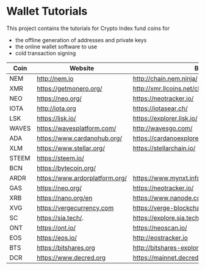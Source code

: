 #  Wallet Tutorials

This project contains the tutorials for Crypto Index fund coins for

* the offline generation of addresses and private keys
* the online wallet software to use
* cold transaction signing



| Coin  | Website                        | Block Explorer                           | Tutorial       |
| ----- | ------------------------------ | ---------------------------------------- | -------------- |
| NEM   | <http://nem.io>                | <http://chain.nem.ninja/>                | [here](/NEM)   |
| XMR   | <https://getmonero.org/>       | <http://xmr.llcoins.net/checktx.html>    | [here](/XMR)   |
| NEO   | <https://neo.org/>             | <https://neotracker.io/>                 | [here](/NEO)   |
| IOTA  | <http://iota.org>              | <https://iotasear.ch/>                   | [here](/IOTA)  |
| LSK   | <https://lisk.io/>             | <https://explorer.lisk.io/>              | [here](/LSK)   |
| WAVES | <https://wavesplatform.com/>   | <http://wavesgo.com/>                    | [here](/WAVES) |
| ADA   | <https://www.cardanohub.org/>  | <https://cardanoexplorer.com/>           | [here](/ADA)   |
| XLM   | <https://www.stellar.org/>     | <https://stellarchain.io/>               | [here](/XML)   |
| STEEM | <https://steem.io/>            |                                          | [here](/STEEM) |
| BCN   | <https://bytecoin.org/>        |      | [here](/BCN)   |
| ARDR  | <https://www.ardorplatform.org/> | <https://www.mynxt.info/asset/12422608354438203866> | [here](/ARDR)  |
| GAS   | <https://neo.org/>               | <https://neotracker.io/>                   | [here](/NEO)   |
| XRB | <https://nano.org/en>  | <https://www.nanode.co/> | [here](/XRB) |
| XVG   | <https://vergecurrency.com>      | <https://verge-blockchain.info/>           | [here](/XVG)   |
| SC | <https://sia.tech/>.               | <https://explore.sia.tech/>. | [here](/SC) | 
| ONT | <https://ont.io/> | <https://neoscan.io/> | [here](/ONT) |
| EOS | <https://eos.io/> | <http://eostracker.io> | [here](/EOS) |
| BTS | <https://bitshares.org> | <http://bitshares-explorer.io> | [here](/BTS)|
| DCR | <https://www.decred.org> | <https://mainnet.decred.org/> | [here](/DCR)|

